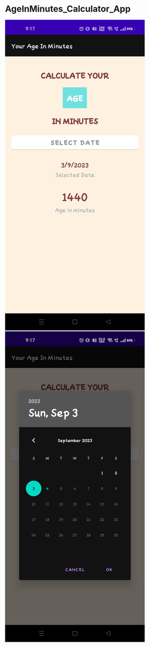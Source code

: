 # AgeInMinutes_Calculator_App
<img src="https://github.com/awanishyadav967/AgeInMinutes_Calculator_App/blob/master/Screenshot1.jpg">
<img src="https://github.com/awanishyadav967/AgeInMinutes_Calculator_App/blob/master/Screenshot2.jpg">

